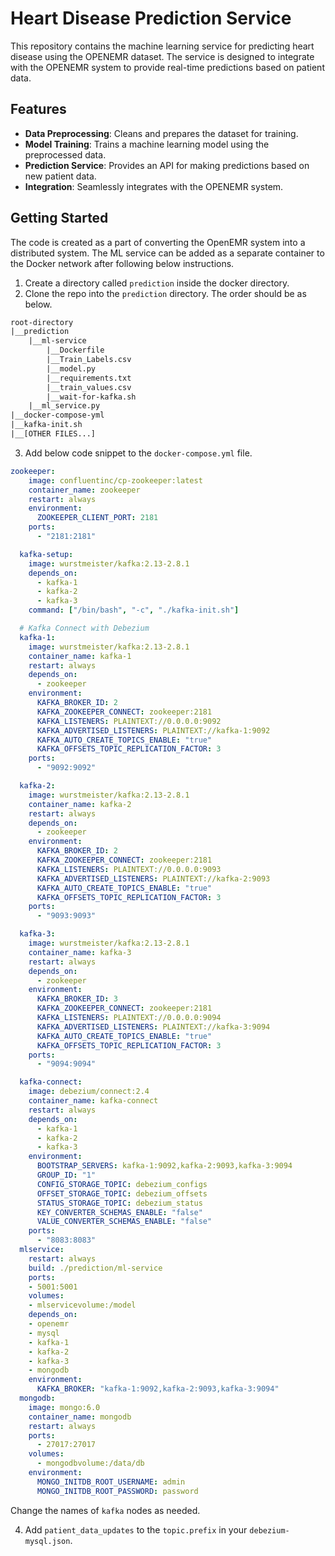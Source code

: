 # Heart Disease Prediction Service

This repository contains the machine learning service for predicting heart disease using the OPENEMR dataset. The service is designed to integrate with the OPENEMR system to provide real-time predictions based on patient data.

## Features

- **Data Preprocessing**: Cleans and prepares the dataset for training.
- **Model Training**: Trains a machine learning model using the preprocessed data.
- **Prediction Service**: Provides an API for making predictions based on new patient data.
- **Integration**: Seamlessly integrates with the OPENEMR system.

## Getting Started

The code is created as a part of converting the OpenEMR system into a distributed system. The ML service can be added as a separate container to the Docker network after following below instructions. 

1. Create a directory called `prediction` inside the docker directory. 
2. Clone the repo into the `prediction` directory. The order should be as below.

```txt
root-directory
|__prediction
    |__ml-service
        |__Dockerfile  
        |__Train_Labels.csv  
        |__model.py  
        |__requirements.txt  
        |__train_values.csv  
        |__wait-for-kafka.sh
    |__ml_service.py
|__docker-compose-yml
|__kafka-init.sh
|__[OTHER FILES...]        
```

3. Add below code snippet to the `docker-compose.yml` file. 

```yml
zookeeper:
    image: confluentinc/cp-zookeeper:latest
    container_name: zookeeper
    restart: always
    environment:
      ZOOKEEPER_CLIENT_PORT: 2181
    ports:
      - "2181:2181"

  kafka-setup:
    image: wurstmeister/kafka:2.13-2.8.1
    depends_on:
      - kafka-1
      - kafka-2
      - kafka-3
    command: ["/bin/bash", "-c", "./kafka-init.sh"]

  # Kafka Connect with Debezium
  kafka-1:
    image: wurstmeister/kafka:2.13-2.8.1
    container_name: kafka-1
    restart: always
    depends_on:
      - zookeeper
    environment:
      KAFKA_BROKER_ID: 2
      KAFKA_ZOOKEEPER_CONNECT: zookeeper:2181
      KAFKA_LISTENERS: PLAINTEXT://0.0.0.0:9092
      KAFKA_ADVERTISED_LISTENERS: PLAINTEXT://kafka-1:9092
      KAFKA_AUTO_CREATE_TOPICS_ENABLE: "true"
      KAFKA_OFFSETS_TOPIC_REPLICATION_FACTOR: 3
    ports:
      - "9092:9092"

  kafka-2:
    image: wurstmeister/kafka:2.13-2.8.1
    container_name: kafka-2
    restart: always
    depends_on:
      - zookeeper
    environment:
      KAFKA_BROKER_ID: 2
      KAFKA_ZOOKEEPER_CONNECT: zookeeper:2181
      KAFKA_LISTENERS: PLAINTEXT://0.0.0.0:9093
      KAFKA_ADVERTISED_LISTENERS: PLAINTEXT://kafka-2:9093
      KAFKA_AUTO_CREATE_TOPICS_ENABLE: "true"
      KAFKA_OFFSETS_TOPIC_REPLICATION_FACTOR: 3
    ports:
      - "9093:9093"

  kafka-3:
    image: wurstmeister/kafka:2.13-2.8.1
    container_name: kafka-3
    restart: always
    depends_on:
      - zookeeper
    environment:
      KAFKA_BROKER_ID: 3
      KAFKA_ZOOKEEPER_CONNECT: zookeeper:2181
      KAFKA_LISTENERS: PLAINTEXT://0.0.0.0:9094
      KAFKA_ADVERTISED_LISTENERS: PLAINTEXT://kafka-3:9094
      KAFKA_AUTO_CREATE_TOPICS_ENABLE: "true"
      KAFKA_OFFSETS_TOPIC_REPLICATION_FACTOR: 3
    ports:
      - "9094:9094"

  kafka-connect:
    image: debezium/connect:2.4
    container_name: kafka-connect
    restart: always
    depends_on:
      - kafka-1
      - kafka-2
      - kafka-3
    environment:
      BOOTSTRAP_SERVERS: kafka-1:9092,kafka-2:9093,kafka-3:9094
      GROUP_ID: "1"
      CONFIG_STORAGE_TOPIC: debezium_configs
      OFFSET_STORAGE_TOPIC: debezium_offsets
      STATUS_STORAGE_TOPIC: debezium_status
      KEY_CONVERTER_SCHEMAS_ENABLE: "false"
      VALUE_CONVERTER_SCHEMAS_ENABLE: "false"
    ports:
      - "8083:8083"
  mlservice:
    restart: always
    build: ./prediction/ml-service
    ports:
    - 5001:5001
    volumes:
    - mlservicevolume:/model
    depends_on:
    - openemr
    - mysql
    - kafka-1
    - kafka-2
    - kafka-3
    - mongodb
    environment:
      KAFKA_BROKER: "kafka-1:9092,kafka-2:9093,kafka-3:9094"
  mongodb:
    image: mongo:6.0
    container_name: mongodb
    restart: always
    ports:
      - 27017:27017
    volumes:
      - mongodbvolume:/data/db
    environment:
      MONGO_INITDB_ROOT_USERNAME: admin
      MONGO_INITDB_ROOT_PASSWORD: password
```

Change the names of `kafka` nodes as needed. 

4. Add `patient_data_updates` to the `topic.prefix` in your `debezium-mysql.json`. 